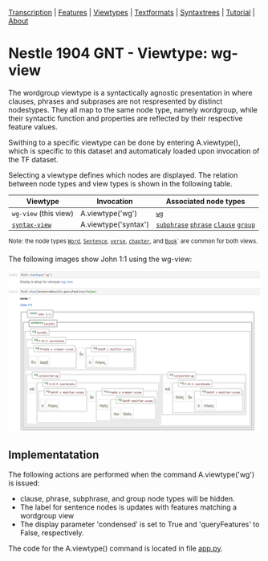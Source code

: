 <a name="start"></a>
<div class="hidden-content">
<a href="transcription.md">Transcription</a> | <a href="features/README.md#start">Features</a> | <a href="viewtypes.md#start">Viewtypes</a> | <a href="textformats.md#start">Textformats</a> |  <a href="syntaxtrees.md#start">Syntaxtrees</a> | <a href="../tutorial/README.md#start">Tutorial</a> | <a href="about.md#start">About</a>
</div>

# Nestle 1904 GNT - Viewtype: wg-view

The wordgroup viewtype is a syntactically agnostic presentation in where clauses, phrases and subprases are not respresented by distinct nodestypes. They all map to the same node type, namely wordgroup, while their syntactic function and properties are reflected by their respective feature values.

Swithing to a specific viewtype can be done by entering A.viewtype(), which is specific to this dataset and automaticaly loaded upon invocation of the TF dataset.

Selecting a viewtype defines which nodes are displayed. The relation between node types and view types is shown in the following table.

Viewtype | Invocation | Associated node types | 
--- | --- | ---
`wg-view` (this view) | A.viewtype('wg') | [`wg`](featuresbynodetype.md#wordgroup-nodes) 
[`syntax-view`](syntax-view.md#start) | A.viewtype('syntax') | [`subphrase`](features/featuresbynodetype.md#subphrase-nodes) [`phrase`](features/featuresbynodetype.md#phrase-nodes) [`clause`](features/featuresbynodetype.md#clause-nodes) [`group`](features/featuresbynodetype.md#group-nodes)

<sup>Note: the node types  [`Word`](features/featuresbynodetype.md#word-nodes), [`Sentence`](features/featuresbynodetype.md#sentence-nodes), [`verse`](features/featuresbynodetype.md#verse-nodes), [`chapter`](features/featuresbynodetype.md#chapter-nodes), and [`Book`](features/featuresbynodetype.md#book-nodes)` are common for both views.</sup>

The following images show John 1:1 using the wg-view:

<img src="features/images/John_1_1_wg-view.png" width="650">

## Implementatation

The following actions are performed when the command A.viewtype('wg') is issued:
  * clause, phrase, subphrase, and group node types will be hidden.
  * The label for sentence nodes is updates with features matching a wordgroup view
  * The display parameter 'condensed' is set to True and 'queryFeatures' to False, respectively.

The code for the A.viewtype() command is located in file [app.py](../app/app.py).

